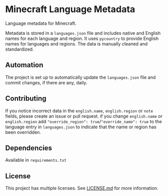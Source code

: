 # Minecraft Language Metadata
Language metadata for Minecraft. 

Metadata is stored in a `languages.json` file and includes native and English names for each language and region.
It uses `pycountry` to provide English names for languages and regions. The data is manually cleaned and standardized.

## Automation
The project is set up to automatically update the `languages.json` file and commit changes, if there are any, daily.

## Contributing
If you notice incorrect data in the `english.name`, `english.region` or `note` fields, please create an issue or pull request.
if you change `english.name` or `english.region` add `"override_region": true`/`"override_name": true` to the language entry in `languages.json` to indicate that the name or region has been overridden.

## Dependencies
Available in `requirements.txt`

## License
This project has multiple licenses. See [LICENSE.md](LICENSE.md) for more information.
